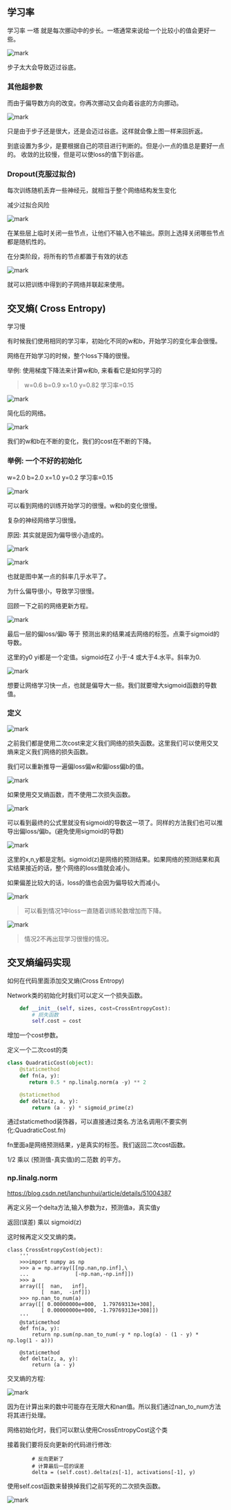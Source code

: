 ## 学习率 

学习率 一塔 就是每次挪动中的步长。一塔通常来说给一个比较小的值会更好一些。

![mark](http://myphoto.mtianyan.cn/blog/180403/2gHC6KLeJl.png?imageslim)

步子太大会导致迈过谷底。

### 其他超参数

而由于偏导数方向的改变。你再次挪动又会向着谷底的方向挪动。

![mark](http://myphoto.mtianyan.cn/blog/180403/7c634kjiad.png?imageslim)

只是由于步子还是很大，还是会迈过谷底。这样就会像上图一样来回折返。

到底设置为多少，是要根据自己的项目进行判断的。但是小一点的值总是要好一点的。
收敛的比较慢，但是可以使loss的值下到谷底。

### Dropout(克服过拟合)

每次训练随机丢弃一些神经元，就相当于整个网络结构发生变化

减少过拟合风险

![mark](http://myphoto.mtianyan.cn/blog/180403/I50K4Kg9LC.png?imageslim)

在某些层上临时关闭一些节点，让他们不输入也不输出。原则上选择关闭哪些节点都是随机性的。


在分类阶段，将所有的节点都置于有效的状态

![mark](http://myphoto.mtianyan.cn/blog/180403/KHFeK5IEK1.png?imageslim)

就可以把训练中得到的子网络并联起来使用。

## 交叉熵( Cross Entropy)

学习慢

有时候我们使用相同的学习率，初始化不同的w和b，开始学习的变化率会很慢。

网络在开始学习的时候，整个loss下降的很慢。

举例: 使用梯度下降法来计算w和b, 来看看它是如何学习的

>w=0.6 b=0.9 x=1.0 y=0.82 学习率=0.15

![mark](http://myphoto.mtianyan.cn/blog/180403/j1I8IfC1em.png?imageslim)

简化后的网络。

![mark](http://myphoto.mtianyan.cn/blog/180403/1F8mH2Ae4c.png?imageslim)

我们的w和b在不断的变化，我们的cost在不断的下降。

### 举例: 一个不好的初始化

w=2.0 b=2.0 x=1.0 y=0.2 学习率=0.15

![mark](http://myphoto.mtianyan.cn/blog/180403/63K9H8IHcg.png?imageslim)

可以看到网络的训练开始学习的很慢。w和b的变化很慢。

复杂的神经网络学习很慢。

原因: 其实就是因为偏导很小造成的。

![mark](http://myphoto.mtianyan.cn/blog/180403/2b9k15DJhJ.png?imageslim)

![mark](http://myphoto.mtianyan.cn/blog/180403/aAdkblEc7c.png?imageslim)

也就是图中某一点的斜率几乎水平了。

为什么偏导很小，导致学习很慢。

回顾一下之前的网络更新方程。

![mark](http://myphoto.mtianyan.cn/blog/180403/3F4JLJg59G.png?imageslim)

最后一层的偏loss/偏b 等于 预测出来的结果减去网络的标签。点乘于sigmoid的导数。

这里的y0 yi都是一个定值。sigmoid在Z 小于-4 或大于4.水平。斜率为0.

![mark](http://myphoto.mtianyan.cn/blog/180403/gk43iDKB9F.png?imageslim)

想要让网络学习快一点，也就是偏导大一些。我们就要增大sigmoid函数的导数值。

### 定义

![mark](http://myphoto.mtianyan.cn/blog/180403/8FbffcKCFI.png?imageslim)

之前我们都是使用二次cost来定义我们网络的损失函数。这里我们可以使用交叉熵来定义我们网络的损失函数。

我们可以重新推导一遍偏loss偏w和偏loss偏b的值。

![mark](http://myphoto.mtianyan.cn/blog/180403/chimIabkEF.png?imageslim)

如果使用交叉熵函数，而不使用二次损失函数。

![mark](http://myphoto.mtianyan.cn/blog/180403/Gi1gDDIa4A.png?imageslim)

可以看到最终的公式里就没有sigmoid的导数这一项了。同样的方法我们也可以推导出偏loss/偏b。(避免使用sigmoid的导数)

![mark](http://myphoto.mtianyan.cn/blog/180403/AIgFD5Ec4i.png?imageslim)

这里的x,n,y都是定制。sigmoid(z)是网络的预测结果。如果网络的预测结果和真实结果接近的话，整个网络的loss值就会减小。

如果偏差比较大的话，loss的值也会因为偏导较大而减小。

![mark](http://myphoto.mtianyan.cn/blog/180403/mc86KIc4Bh.png?imageslim)

>可以看到情况1中loss一直随着训练轮数增加而下降。

![mark](http://myphoto.mtianyan.cn/blog/180403/eBCdjehEeA.png?imageslim)

>情况2不再出现学习很慢的情况。

## 交叉熵编码实现

如何在代码里面添加交叉熵(Cross Entropy)

Network类的初始化时我们可以定义一个损失函数。

```python
    def __init__(self, sizes, cost=CrossEntropyCost):
        # 损失函数
        self.cost = cost
```

增加一个cost参数。

定义一个二次cost的类

```python
class QuadraticCost(object):
    @staticmethod
    def fn(a, y):
       return 0.5 * np.linalg.norm(a -y) ** 2

    @staticmethod
    def delta(z, a, y):
        return (a - y) * sigmoid_prime(z)
```

通过staticmethod装饰器，可以直接通过类名.方法名调用(不要实例化:QuadraticCost.fn)

fn里面a是网络预测结果，y是真实的标签。我们返回二次cost函数。

1/2 乘以 (预测值-真实值)的二范数 的平方。

### np.linalg.norm

https://blog.csdn.net/lanchunhui/article/details/51004387

再定义另一个delta方法,输入参数为z，预测值a，真实值y

返回(误差) 乘以 sigmoid(z)

这时候再定义交叉熵的类。

```
class CrossEntropyCost(object):
    '''
    >>>import numpy as np
    >>> a = np.array([[np.nan,np.inf],\
    ...               [-np.nan,-np.inf]])
    >>> a
    array([[  nan,   inf],
           [  nan,  -inf]])
    >>> np.nan_to_num(a)
    array([[ 0.00000000e+000,  1.79769313e+308],
           [ 0.00000000e+000, -1.79769313e+308]])
    '''
    @staticmethod
    def fn(a, y):
        return np.sum(np.nan_to_num(-y * np.log(a) - (1 - y) * np.log(1 - a)))

    @staticmethod
    def delta(z, a, y):
        return (a - y)
```

交叉熵的方程: 

![mark](http://myphoto.mtianyan.cn/blog/180403/G75Ee32DJe.png?imageslim)

因为在计算出来的数中可能存在无限大和nan值。所以我们通过nan_to_num方法将其进行处理。

网络初始化时，我们可以默认使用CrossEntropyCost这个类

接着我们要将反向更新的代码进行修改:

```
        # 反向更新了
        # 计算最后一层的误差
        delta = (self.cost).delta(zs[-1], activations[-1], y)
```

使用self.cost函数来替换掉我们之前写死的二次损失函数。

![mark](http://myphoto.mtianyan.cn/blog/180403/g59B6JLghE.png?imageslim)


